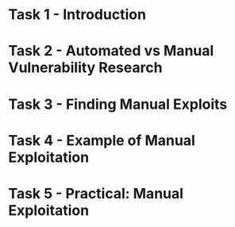 # Task 1 - Introduction

# Task 2 - Automated vs Manual Vulnerability Research

# Task 3 - Finding Manual Exploits

# Task 4 - Example of Manual Exploitation

# Task 5 - Practical: Manual Exploitation
